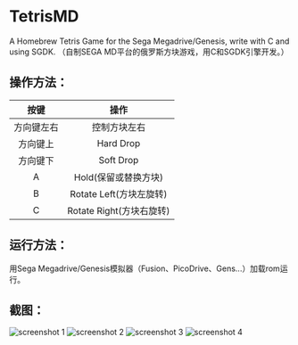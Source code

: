 # TetrisMD
A Homebrew Tetris Game for the Sega Megadrive/Genesis, write with C and using SGDK. 
（自制SEGA MD平台的俄罗斯方块游戏，用C和SGDK引擎开发。） 
## 操作方法：
|    按键    |           操作           |
|:----------:|:------------------------:|
| 方向键左右 | 控制方块左右             |
| 方向键上   | Hard Drop                |
| 方向键下   | Soft Drop                |
| A          | Hold(保留或替换方块)     |
| B          | Rotate Left(方块左旋转)  |
| C          | Rotate Right(方块右旋转) |
## 运行方法：
用Sega Megadrive/Genesis模拟器（Fusion、PicoDrive、Gens...）加载rom运行。
## 截图：
![screenshot 1](https://github.com/NeroJin/TetrisMD/blob/master/screenshot/ss1.png)
![screenshot 2](https://github.com/NeroJin/TetrisMD/blob/master/screenshot/ss2.png)
![screenshot 3](https://github.com/NeroJin/TetrisMD/blob/master/screenshot/ss3.png)
![screenshot 4](https://github.com/NeroJin/TetrisMD/blob/master/screenshot/ss4.png)
